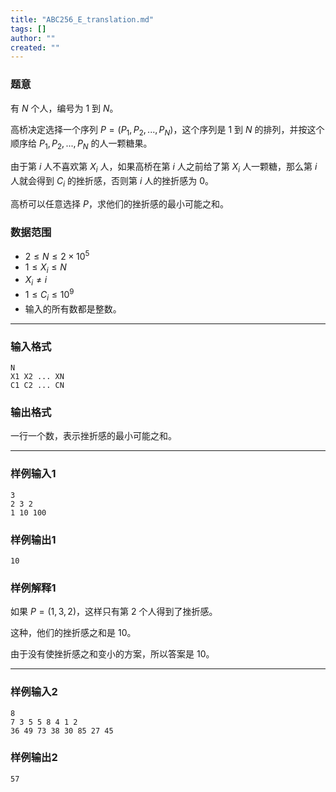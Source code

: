 ```yaml
---
title: "ABC256_E_translation.md"
tags: []
author: ""
created: ""
---
```


### 题意

有 $N$ 个人，编号为 $1$ 到 $N$。

高桥决定选择一个序列 $P=(P_1,P_2,...,P_N)$，这个序列是 $1$ 到 $N$ 的排列，并按这个顺序给 $P_1,P_2,...,P_N$ 的人一颗糖果。

由于第 $i$ 人不喜欢第 $X_i$ 人，如果高桥在第 $i$ 人之前给了第 $X_i$ 人一颗糖，那么第 $i$ 人就会得到 $C_ i$ 的挫折感，否则第 $i$ 人的挫折感为 $0$。

高桥可以任意选择 $P$，求他们的挫折感的最小可能之和。

### 数据范围

- $2\leq N\leq 2\times 10^5$
- $1\leq X_i \leq N$
- $X_i \ne i$
- $1 \leq C_i \leq 10^9$
- 输入的所有数都是整数。

---

### 输入格式

```
N
X1 X2 ... XN
C1 C2 ... CN
```

### 输出格式

一行一个数，表示挫折感的最小可能之和。

---

### 样例输入1

```
3
2 3 2
1 10 100
```

### 样例输出1

```
10
```

### 样例解释1

如果 $P=(1,3,2)$，这样只有第 $2$ 个人得到了挫折感。

这种，他们的挫折感之和是 $10$。

由于没有使挫折感之和变小的方案，所以答案是 $10$。

---

### 样例输入2

```
8
7 3 5 5 8 4 1 2
36 49 73 38 30 85 27 45
```

### 样例输出2

```
57
```

